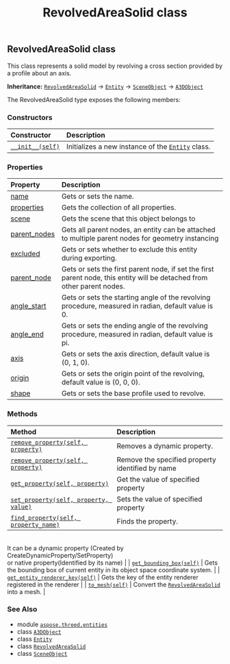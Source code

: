 ﻿---
title: RevolvedAreaSolid class
second_title: Aspose.3D for Python via .NET API References
description: 
type: docs
weight: 310
url: /python-net/aspose.threed.entities/revolvedareasolid/
is_root: false
---

## RevolvedAreaSolid class

This class represents a solid model by revolving a cross section provided by a profile about an axis.



**Inheritance:** [`RevolvedAreaSolid`](/3d/python-net/aspose.threed.entities/revolvedareasolid) → 
[`Entity`](/3d/python-net/aspose.threed/entity) → 
[`SceneObject`](/3d/python-net/aspose.threed/sceneobject) → 
[`A3DObject`](/3d/python-net/aspose.threed/a3dobject)



The RevolvedAreaSolid type exposes the following members:

### Constructors
| Constructor | Description |
| :- | :- |
| [`__init__(self)`](/3d/python-net/aspose.threed.entities/revolvedareasolid/__init__/#) | Initializes a new instance of the [`Entity`](/3d/python-net/aspose.threed/entity) class. |


### Properties
| Property | Description |
| :- | :- |
| [name](/3d/python-net/aspose.threed.entities/revolvedareasolid/name) | Gets or sets the name. |
| [properties](/3d/python-net/aspose.threed.entities/revolvedareasolid/properties) | Gets the collection of all properties. |
| [scene](/3d/python-net/aspose.threed.entities/revolvedareasolid/scene) | Gets the scene that this object belongs to |
| [parent_nodes](/3d/python-net/aspose.threed.entities/revolvedareasolid/parent_nodes) | Gets all parent nodes, an entity can be attached to multiple parent nodes for geometry instancing |
| [excluded](/3d/python-net/aspose.threed.entities/revolvedareasolid/excluded) | Gets or sets whether to exclude this entity during exporting. |
| [parent_node](/3d/python-net/aspose.threed.entities/revolvedareasolid/parent_node) | Gets or sets the first parent node, if set the first parent node, this entity will be detached from other parent nodes. |
| [angle_start](/3d/python-net/aspose.threed.entities/revolvedareasolid/angle_start) | Gets or sets the starting angle of the revolving procedure, measured in radian, default value is 0. |
| [angle_end](/3d/python-net/aspose.threed.entities/revolvedareasolid/angle_end) | Gets or sets the ending angle of the revolving procedure, measured in radian, default value is pi. |
| [axis](/3d/python-net/aspose.threed.entities/revolvedareasolid/axis) | Gets or sets the axis direction, default value is (0, 1, 0). |
| [origin](/3d/python-net/aspose.threed.entities/revolvedareasolid/origin) | Gets or sets the origin point of the revolving, default value is (0, 0, 0). |
| [shape](/3d/python-net/aspose.threed.entities/revolvedareasolid/shape) | Gets or sets the base profile used to revolve. |


### Methods
| Method | Description |
| :- | :- |
| [`remove_property(self, property)`](/3d/python-net/aspose.threed.entities/revolvedareasolid/remove_property/#aspose.threed.property) | Removes a dynamic property. |
| [`remove_property(self, property)`](/3d/python-net/aspose.threed.entities/revolvedareasolid/remove_property/#str) | Remove the specified property identified by name |
| [`get_property(self, property)`](/3d/python-net/aspose.threed.entities/revolvedareasolid/get_property/#str) | Get the value of specified property |
| [`set_property(self, property, value)`](/3d/python-net/aspose.threed.entities/revolvedareasolid/set_property/#str-any) | Sets the value of specified property |
| [`find_property(self, property_name)`](/3d/python-net/aspose.threed.entities/revolvedareasolid/find_property/#str) | Finds the property.<br/>It can be a dynamic property (Created by CreateDynamicProperty/SetProperty) <br/>or native property(Identified by its name) |
| [`get_bounding_box(self)`](/3d/python-net/aspose.threed.entities/revolvedareasolid/get_bounding_box/#) | Gets the bounding box of current entity in its object space coordinate system. |
| [`get_entity_renderer_key(self)`](/3d/python-net/aspose.threed.entities/revolvedareasolid/get_entity_renderer_key/#) | Gets the key of the entity renderer registered in the renderer |
| [`to_mesh(self)`](/3d/python-net/aspose.threed.entities/revolvedareasolid/to_mesh/#) | Convert the [`RevolvedAreaSolid`](/3d/python-net/aspose.threed.entities/revolvedareasolid) into a mesh. |



### See Also
* module [`aspose.threed.entities`](..)
* class [`A3DObject`](/3d/python-net/aspose.threed/a3dobject)
* class [`Entity`](/3d/python-net/aspose.threed/entity)
* class [`RevolvedAreaSolid`](/3d/python-net/aspose.threed.entities/revolvedareasolid)
* class [`SceneObject`](/3d/python-net/aspose.threed/sceneobject)
